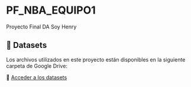 # PF_NBA_EQUIPO1
Proyecto Final DA Soy Henry
## 📁 Datasets

Los archivos utilizados en este proyecto están disponibles en la siguiente carpeta de Google Drive:

🔗 [Acceder a los datasets](https://drive.google.com/drive/folders/1U8SGNrBMAOR53BKV6Py5srgMV2s_o-rC?usp=drive_link)
